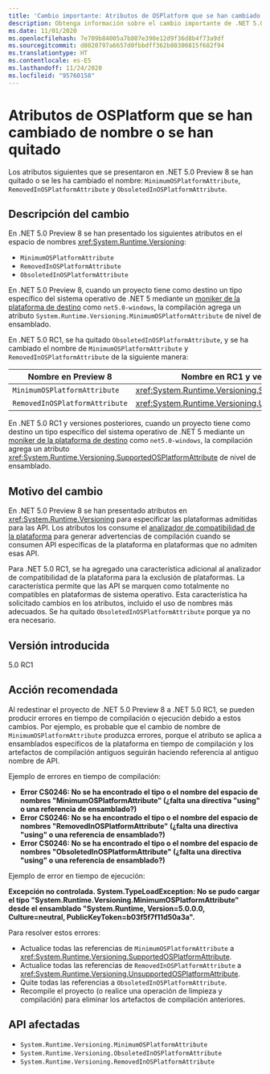 ```yaml
---
title: 'Cambio importante: Atributos de OSPlatform que se han cambiado de nombre o se han quitado'
description: Obtenga información sobre el cambio importante de .NET 5.0 en las bibliotecas básicas de .NET donde los atributos de la plataforma del sistema operativo que se introdujeron en una versión preliminar se han quitado o se les ha cambiado el nombre.
ms.date: 11/01/2020
ms.openlocfilehash: 7e709b84005a7b807e390e12d9f36d8b4f73a9df
ms.sourcegitcommit: d8020797a6657d0fbbdff362b80300815f682f94
ms.translationtype: HT
ms.contentlocale: es-ES
ms.lasthandoff: 11/24/2020
ms.locfileid: "95760158"
---
```

# <a name="osplatform-attributes-renamed-or-removed"></a>Atributos de OSPlatform que se han cambiado de nombre o se han quitado

Los atributos siguientes que se presentaron en .NET 5.0 Preview 8 se han quitado o se les ha cambiado el nombre: `MinimumOSPlatformAttribute`, `RemovedInOSPlatformAttribute` y `ObsoletedInOSPlatformAttribute`.

## <a name="change-description"></a>Descripción del cambio

En .NET 5.0 Preview 8 se han presentado los siguientes atributos en el espacio de nombres <xref:System.Runtime.Versioning>:

- `MinimumOSPlatformAttribute`
- `RemovedInOSPlatformAttribute`
- `ObsoletedInOSPlatformAttribute`

En .NET 5.0 Preview 8, cuando un proyecto tiene como destino un tipo específico del sistema operativo de .NET 5 mediante un [moniker de la plataforma de destino](../../../../standard/frameworks.md) como `net5.0-windows`, la compilación agrega un atributo `System.Runtime.Versioning.MinimumOSPlatformAttribute` de nivel de ensamblado.

En .NET 5.0 RC1, se ha quitado `ObsoletedInOSPlatformAttribute`, y se ha cambiado el nombre de `MinimumOSPlatformAttribute` y `RemovedInOSPlatformAttribute` de la siguiente manera:

| Nombre en Preview 8 | Nombre en RC1 y versiones posteriores |
| - | - |
| `MinimumOSPlatformAttribute` | <xref:System.Runtime.Versioning.SupportedOSPlatformAttribute> |
| `RemovedInOSPlatformAttribute` | <xref:System.Runtime.Versioning.UnsupportedOSPlatformAttribute> |

En .NET 5.0 RC1 y versiones posteriores, cuando un proyecto tiene como destino un tipo específico del sistema operativo de .NET 5 mediante un [moniker de la plataforma de destino](../../../../standard/frameworks.md) como `net5.0-windows`, la compilación agrega un atributo <xref:System.Runtime.Versioning.SupportedOSPlatformAttribute> de nivel de ensamblado.

## <a name="reason-for-change"></a>Motivo del cambio

En .NET 5.0 Preview 8 se han presentado atributos en <xref:System.Runtime.Versioning> para especificar las plataformas admitidas para las API. Los atributos los consume el [analizador de compatibilidad de la plataforma](../../../../core/compatibility/code-analysis.md#ca1416-platform-compatibility) para generar advertencias de compilación cuando se consumen API específicas de la plataforma en plataformas que no admiten esas API.

Para .NET 5.0 RC1, se ha agregado una característica adicional al analizador de compatibilidad de la plataforma para la exclusión de plataformas. La característica permite que las API se marquen como totalmente no compatibles en plataformas de sistema operativo. Esta característica ha solicitado cambios en los atributos, incluido el uso de nombres más adecuados. Se ha quitado `ObsoletedInOSPlatformAttribute` porque ya no era necesario.

## <a name="version-introduced"></a>Versión introducida

5.0 RC1

## <a name="recommended-action"></a>Acción recomendada

Al redestinar el proyecto de .NET 5.0 Preview 8 a .NET 5.0 RC1, se pueden producir errores en tiempo de compilación o ejecución debido a estos cambios. Por ejemplo, es probable que el cambio de nombre de `MinimumOSPlatformAttribute` produzca errores, porque el atributo se aplica a ensamblados específicos de la plataforma en tiempo de compilación y los artefactos de compilación antiguos seguirán haciendo referencia al antiguo nombre de API.

Ejemplo de errores en tiempo de compilación:

- **Error CS0246: No se ha encontrado el tipo o el nombre del espacio de nombres "MinimumOSPlatformAttribute" (¿falta una directiva "using" o una referencia de ensamblado?)**
- **Error CS0246: No se ha encontrado el tipo o el nombre del espacio de nombres "RemovedInOSPlatformAttribute" (¿falta una directiva "using" o una referencia de ensamblado?)**
- **Error CS0246: No se ha encontrado el tipo o el nombre del espacio de nombres "ObsoletedInOSPlatformAttribute" (¿falta una directiva "using" o una referencia de ensamblado?)**

Ejemplo de error en tiempo de ejecución:

**Excepción no controlada. System.TypeLoadException: No se pudo cargar el tipo "System.Runtime.Versioning.MinimumOSPlatformAttribute" desde el ensamblado "System.Runtime, Version=5.0.0.0, Culture=neutral, PublicKeyToken=b03f5f7f11d50a3a".**

Para resolver estos errores:

- Actualice todas las referencias de `MinimumOSPlatformAttribute` a <xref:System.Runtime.Versioning.SupportedOSPlatformAttribute>.
- Actualice todas las referencias de `RemovedInOSPlatformAttribute` a <xref:System.Runtime.Versioning.UnsupportedOSPlatformAttribute>.
- Quite todas las referencias a `ObsoletedInOSPlatformAttribute`.
- Recompile el proyecto (o realice una operación de limpieza y compilación) para eliminar los artefactos de compilación anteriores.

## <a name="affected-apis"></a>API afectadas

- `System.Runtime.Versioning.MinimumOSPlatformAttribute`
- `System.Runtime.Versioning.ObsoletedInOSPlatformAttribute`
- `System.Runtime.Versioning.RemovedInOSPlatformAttribute`

<!--

### Category

Core .NET libraries

### Affected APIs

- `T:System.Runtime.Versioning.MinimumOSPlatformAttribute`
- `T:System.Runtime.Versioning.ObsoletedInOSPlatformAttribute`
- `T:System.Runtime.Versioning.RemovedInOSPlatformAttribute`

-->
